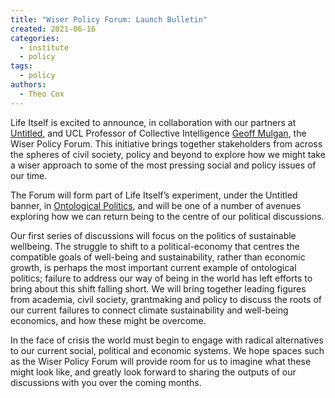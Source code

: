 ```yaml
---
title: "Wiser Policy Forum: Launch Bulletin"
created: 2021-06-16
categories: 
  - institute
  - policy
tags: 
  - policy
authors: 
  - Theo Cox
---
```


Life Itself is excited to announce, in collaboration with our partners at [Untitled](https://untitled.community/), and UCL Professor of Collective Intelligence [Geoff Mulgan](https://www.geoffmulgan.com/), the Wiser Policy Forum. This initiative brings together stakeholders from across the spheres of civil society, policy and beyond to explore how we might take a wiser approach to some of the most pressing social and policy issues of our time.

The Forum will form part of Life Itself’s experiment, under the Untitled banner, in [Ontological Politics](https://lifeitself.org/ontological-politics/), and will be one of a number of avenues exploring how we can return being to the centre of our political discussions.

Our first series of discussions will focus on the politics of sustainable wellbeing. The struggle to shift to a political-economy that centres the compatible goals of well-being and sustainability, rather than economic growth, is perhaps the most important current example of ontological politics; failure to address our way of being in the world has left efforts to bring about this shift falling short. We will bring together leading figures from academia, civil society, grantmaking and policy to discuss the roots of our current failures to connect climate sustainability and well-being economics, and how these might be overcome.

In the face of crisis the world must begin to engage with radical alternatives to our current social, political and economic systems. We hope spaces such as the Wiser Policy Forum will provide room for us to imagine what these might look like, and greatly look forward to sharing the outputs of our discussions with you over the coming months.
